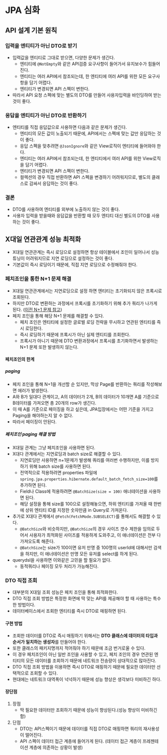 # JPA 심화
## API 설계 기본 원칙
### 입력을 엔티티가 아닌 DTO로 받기
* 입력값을 엔티티로 그대로 받으면, 다양한 문제가 생긴다.
  * 엔티티에 `@NotEmpty`와 같은 API검증 요구사항이 들어가서 유지보수가 힘들어진다.
  * 엔티티는 여러 API에서 참조되는데, 한 엔티티에 여러 API를 위한 모든 요구사항을 담기 어렵다.
  * 엔티티가 변경되면 API 스펙이 변한다.
* 따라서 API 요청 스펙에 맞는 별도의 DTO를 만들어 사용자입력을 바인딩하여 받는 것이 좋다.
### 응답을 엔티티가 아닌 DTO로 반환하기
* 엔티티를 직접 응답값으로 사용하면 다음과 같은 문제가 생긴다.
  * 엔티티의 모든 값이 노출되기 때문에, API에서는 스펙에 맞는 값만 응답하는 것이 좋다.
  * 응답 스펙을 맞추려면 `@JsonIgnore`와 같은 View로직이 엔티티에 들어와야 한다.
  * 엔티티는 여러 API에서 참조되는데, 한 엔티티에서 여러 API를 위한 View로직을 담기 어렵다.
  * 엔티티가 변경되면 API 스펙이 변한다.
  * 컬렉션의 경우 직접 반환하면 API 스펙을 변경하기 어려워지므로, 별도의 클래스로 감싸서 응답하는 것이 좋다.
### 결론
* DTO를 사용하여 엔티티를 외부에 노출하지 않는 것이 좋다.
* 사용자 입력을 받을때와 응답값을 반환할 때 모두 엔티티 대신 별도의 DTO를 사용하는 것이 좋다.

## X대일 연관관계 성능 최적화
* X대일 연관관계는 즉시 로딩으로 설정하면 항상 테이블에서 조인이 일어나서 성능 튜닝이 어려워지므로 지연 로딩으로 설정하는 것이 좋다.
* 기본값이 즉시 로딩이기 때문에, 직접 지연 로딩으로 수정해줘야 한다.

### 페치조인을 통한 N+1 문제 해결
* X대일 연관관계에서는 지연로딩으로 설정 하면 엔티티는 초기화되지 않은 프록시로 조회된다.
* 하지만 DTO로 변환하는 과정에서 프록시를 초기화하기 위해 추가 쿼리가 나가게 된다. ([이전 N+1 문제 참고](https://github.com/jgb1123/TIL/blob/main/Spring/JPQL.md))
* 페치 조인을 통해 해당 N+1 문제를 해결할 수 있다. 
  * 페치 조인은 엔티티에 설정한 글로벌 로딩 전략을 무시하고 연관된 엔티티를 즉시 로딩한다.
  * 즉시 로딩하기 때문에 프록시가 아닌 실제 엔티티를 조회한다.
  * 프록시가 아니기 때문에 DTO 변환과정에서 프록시를 초기화하면서 발생하는 N+1 문제 또한 발생하지 않는다.
#### 페치조인의 한계
##### paging
* 페치 조인을 통해 N+1을 개선할 순 있지만, 막상 Page를 반환하는 쿼리를 작성해보면 에러가 발생한다.
* A와 B가 일대다 관계이고, A의 데이터가 2개, B의 데이터가 10개면 A를 기준으로 B데이터를 가져오면 총 20개의 row가 생긴다.
* 이 때 A를 기준으로 페이징을 하고 싶은데, JPA입장에서는 어떤 기준을 가지고 Paging을 해야하는지 알 수 없다.
* 따라서 페이징이 안된다.
##### 페치조인 paging 해결 방법
* X대일 관계는 그냥 페치조인을 사용하면 된다.
* X대다 관계에서는 지연로딩과 batch size로 해결할 수 있다.
  * 지연로딩만 사용하면 n+1문제가 발생해 쿼리를 여러번 수행하지만, 이를 방지하기 위해 batch size를 사용하면 된다.
  * 전역적으로 적용하려면 properties 파일에 `spring.jpa.properties.hibernate.default_batch_fetch_size=100`를 추가하면 된다.
  * Field나 Class에 적용하려면 `@BatchSize(size = 100)` 애너테이션을 사용하면 된다.
  * 해당 설정을 통해 size를 100으로 설정해놓으면, 하위 엔티티를 가져올 때 한번에 상위 엔티티 ID를 지정한 숫자만큼 in Query로 가져온다.
* 추가로 X대다 관계에서 `@Fetch(FetchMode.SUBSELECT)`를 통해서도 해결할 수 있다.
  * `@BatchSize`와 비슷하지만, `@BatchSize`의 경우 사이즈 갯수 제한을 임의로 두어서 사용자가 최적화된 사이즈를 적용하게 도와주고, 이 애너테이션은 전부 다 가져오도록 해준다.
  * `@BatchSize`는 size가 100이면 유저 만명 중 100명의 userId에 대해서만 검색을 하지만, 이 애너테이션은 만명 모든 유저를 select를 하게 된다.
* querydsl을 사용하면 이와같은 고민을 할 필요가 없다.
  * 동적쿼리나 페이징 모두 처리가 가능해진다.

### DTO 직접 조회
* 대부분의 X대일 조회 성능은 페치 조인을 통해 최적화한다.
* DTO 직접 조회 방법은 특정한 화면에 딱 맞는 API를 제공해야 할 때 사용하는 특수한 방법이다.
* 데이터베이스에서 조회한 엔티티를 즉시 DTO로 매핑하면 된다.
#### 구현 방법
* 조회한 데이터를 DTO로 즉시 매핑하기 위해서는 **DTO 클래스에 데이터의 타입과 순서가 일치하는 생성자**를 만들어야 한다.
* 또한 클래스의 패키지명까지 적어줘야 하기 때문에 조금 번거로울 수 있다.
* 이 경우 페치조인이 아닌 일반 조인을 사용할 수 있고, 페치 조인의 경우 연관된 엔티티의 모든 데이터를 조회하기 때문에 네트워크 전송량이 상대적으로 많아진다.
* DTO 직접 조회 방법을 이용하면 즉시 DTO로 매핑하기 때문에 필요한 데이터만 선택적으로 조회할 수 있다.
* 현대에는 네트워크 대역폭이 넉넉하기 때문에 성능 향상은 생각보다 미비하긴 하다.
#### 장단점
1. 장점
   * 딱 필요한 데이터만 조회하기 때문에 성능이 향상된다.(성능 향상이 미비하긴 함)
2. 단점
   * DTO는 API스펙이기 때문에 데이터를 직접 DTO로 매핑하면 쿼리의 재사용성이 떨어진다.
   * API 스펙이 데이터 접근 계층에 들어가게 된다. (데이터 접근 계층이 프레젠테이션 계층에 의존하는 상황이 발생)

